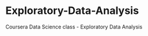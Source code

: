 Exploratory-Data-Analysis
=========================

Coursera Data Science class - Exploratory Data Analysis
